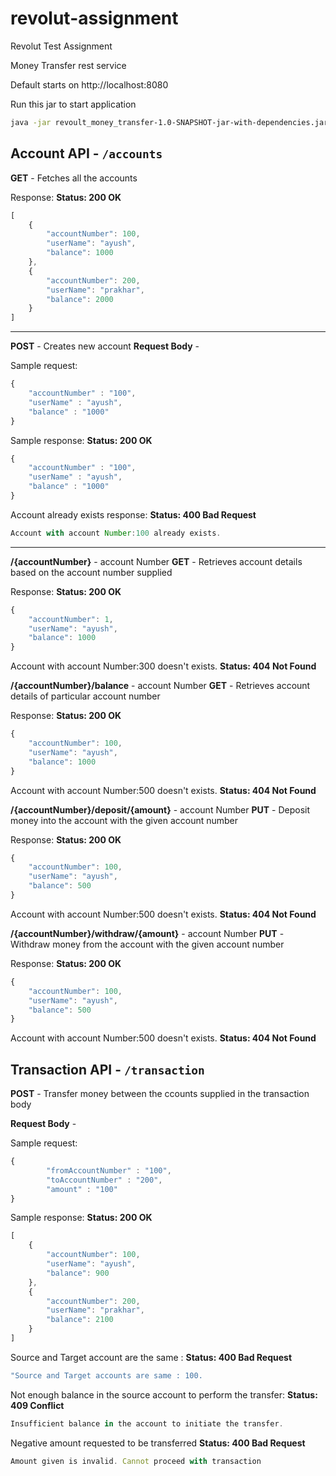 # revolut-assignment
Revolut Test Assignment

Money Transfer rest service

Default starts on  http://localhost:8080

Run this jar to start application
```sh
java -jar revoult_money_transfer-1.0-SNAPSHOT-jar-with-dependencies.jar
```

## Account API - `/accounts`

**GET** - Fetches all the accounts

Response:
**Status: 200 OK**
```javascript
[
    {
        "accountNumber": 100,
        "userName": "ayush",
        "balance": 1000
    },
    {
        "accountNumber": 200,
        "userName": "prakhar",
        "balance": 2000
    }
]
```
---
**POST** - Creates new account 
**Request Body** -

Sample request:
```javascript
{
	"accountNumber" : "100",
	"userName" : "ayush",
	"balance" : "1000"
}

```

Sample response:
**Status: 200 OK**
```javascript
{
	"accountNumber" : "100",
	"userName" : "ayush",
	"balance" : "1000"
}

```
Account already exists response:
**Status: 400 Bad Request**
```javascript
Account with account Number:100 already exists.
```
---
**/{accountNumber}** - account Number
**GET** - Retrieves account details based on the account number supplied

Response:
**Status: 200 OK**
```javascript
{
    "accountNumber": 1,
    "userName": "ayush",
    "balance": 1000
}
```
Account with account Number:300 doesn't exists.
**Status: 404 Not Found**

**/{accountNumber}/balance** - account Number
**GET** - Retrieves account details of particular account number

Response:
**Status: 200 OK**
```javascript
{
    "accountNumber": 100,
    "userName": "ayush",
    "balance": 1000
}
```
Account with account Number:500 doesn't exists.
**Status: 404 Not Found**

**/{accountNumber}/deposit/{amount}** - account Number
**PUT** - Deposit money into the account with the given account number

Response:
**Status: 200 OK**
```javascript
{
    "accountNumber": 100,
    "userName": "ayush",
    "balance": 500
}
```
Account with account Number:500 doesn't exists.
**Status: 404 Not Found**

**/{accountNumber}/withdraw/{amount}** - account Number
**PUT** - Withdraw money from the account with the given account number

Response:
**Status: 200 OK**
```javascript
{
    "accountNumber": 100,
    "userName": "ayush",
    "balance": 500
}
```
Account with account Number:500 doesn't exists.
**Status: 404 Not Found**

## Transaction API - `/transaction`

**POST** - Transfer money between the ccounts supplied in the transaction body

**Request Body** -

Sample request:
```javascript
{
		"fromAccountNumber" : "100",
		"toAccountNumber" : "200",
		"amount" : "100"
}
```

Sample response:
**Status: 200 OK**
```javascript
[
    {
        "accountNumber": 100,
        "userName": "ayush",
        "balance": 900
    },
    {
        "accountNumber": 200,
        "userName": "prakhar",
        "balance": 2100
    }
]
```

Source and Target account are the same :
**Status: 400 Bad Request**
```javascript
"Source and Target accounts are same : 100.
```

Not enough balance in the source account to perform the transfer:
**Status: 409 Conflict**
```javascript
Insufficient balance in the account to initiate the transfer.
```

Negative amount requested to be transferred
**Status: 400 Bad Request**
```javascript
Amount given is invalid. Cannot proceed with transaction
```
